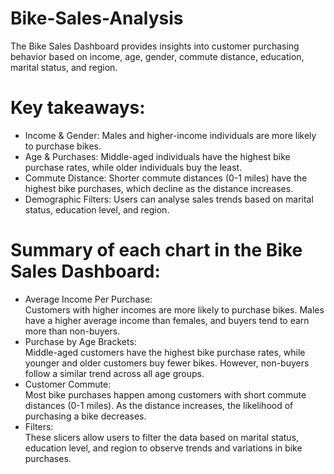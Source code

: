 # Bike-Sales-Analysis

The Bike Sales Dashboard provides insights into customer purchasing behavior based on income, age, gender, commute distance, education, marital status, and region. 

# Key takeaways:
- Income & Gender: Males and higher-income individuals are more likely to purchase bikes.
- Age & Purchases: Middle-aged individuals have the highest bike purchase rates, while older individuals buy the least.
- Commute Distance: Shorter commute distances (0-1 miles) have the highest bike purchases, which decline as the distance increases.
- Demographic Filters: Users can analyse sales trends based on marital status, education level, and region.

# Summary of each chart in the Bike Sales Dashboard:
- Average Income Per Purchase: <br />
  Customers with higher incomes are more likely to purchase bikes. Males have a higher average income than females, and buyers tend to earn more than non-buyers.
- Purchase by Age Brackets: <br />
  Middle-aged customers have the highest bike purchase rates, while younger and older customers buy fewer bikes. However, non-buyers follow a similar trend across all age groups.
- Customer Commute: <br />
  Most bike purchases happen among customers with short commute distances (0-1 miles). As the distance increases, the likelihood of purchasing a bike decreases.
- Filters: <br />
  These slicers allow users to filter the data based on marital status, education level, and region to observe trends and variations in bike purchases.
